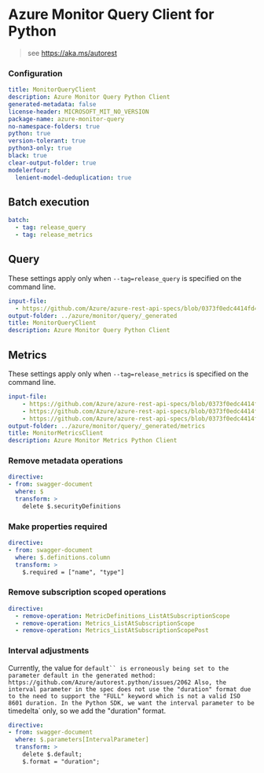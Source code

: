# Azure Monitor Query Client for Python

> see https://aka.ms/autorest

### Configuration

```yaml
title: MonitorQueryClient
description: Azure Monitor Query Python Client
generated-metadata: false
license-header: MICROSOFT_MIT_NO_VERSION
package-name: azure-monitor-query
no-namespace-folders: true
python: true
version-tolerant: true
python3-only: true
black: true
clear-output-folder: true
modelerfour:
  lenient-model-deduplication: true
```

## Batch execution

```yaml
batch:
  - tag: release_query
  - tag: release_metrics
```

## Query

These settings apply only when `--tag=release_query` is specified on the command line.

```yaml $(tag) == 'release_query'
input-file:
  - https://github.com/Azure/azure-rest-api-specs/blob/0373f0edc4414fd402603fac51d0df93f1f70507/specification/operationalinsights/data-plane/Microsoft.OperationalInsights/stable/2022-10-27/OperationalInsights.json
output-folder: ../azure/monitor/query/_generated
title: MonitorQueryClient
description: Azure Monitor Query Python Client
```

## Metrics

These settings apply only when `--tag=release_metrics` is specified on the command line.

```yaml $(tag) == 'release_metrics'
input-file:
    - https://github.com/Azure/azure-rest-api-specs/blob/0373f0edc4414fd402603fac51d0df93f1f70507/specification/monitor/resource-manager/Microsoft.Insights/stable/2023-10-01/metricDefinitions_API.json
    - https://github.com/Azure/azure-rest-api-specs/blob/0373f0edc4414fd402603fac51d0df93f1f70507/specification/monitor/resource-manager/Microsoft.Insights/stable/2023-10-01/metrics_API.json
    - https://github.com/Azure/azure-rest-api-specs/blob/0373f0edc4414fd402603fac51d0df93f1f70507/specification/monitor/resource-manager/Microsoft.Insights/preview/2017-12-01-preview/metricNamespaces_API.json
output-folder: ../azure/monitor/query/_generated/metrics
title: MonitorMetricsClient
description: Azure Monitor Metrics Python Client
```

### Remove metadata operations

``` yaml
directive:
- from: swagger-document
  where: $
  transform: >
    delete $.securityDefinitions
```

### Make properties required

``` yaml
directive:
- from: swagger-document
  where: $.definitions.column
  transform: >
    $.required = ["name", "type"]
```

### Remove subscription scoped operations

``` yaml
directive:
  - remove-operation: MetricDefinitions_ListAtSubscriptionScope
  - remove-operation: Metrics_ListAtSubscriptionScope
  - remove-operation: Metrics_ListAtSubscriptionScopePost
```

### Interval adjustments

Currently, the value for `default`` is erroneously being set to the parameter default in the generated method: https://github.com/Azure/autorest.python/issues/2062
Also, the interval parameter in the spec does not use the "duration" format due to the need to support the "FULL" keyword which is not a valid ISO 8601 duration. In the Python SDK, we want the interval parameter to be `timedelta` only, so we add the "duration" format.

``` yaml
directive:
- from: swagger-document
  where: $.parameters[IntervalParameter]
  transform: >
    delete $.default;
    $.format = "duration";
```
